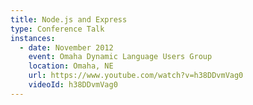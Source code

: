 ```yaml
---
title: Node.js and Express
type: Conference Talk
instances:
  - date: November 2012
    event: Omaha Dynamic Language Users Group
    location: Omaha, NE
    url: https://www.youtube.com/watch?v=h38DDvmVag0
    videoId: h38DDvmVag0
---
```

